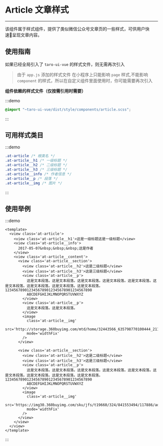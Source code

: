 # Article 文章样式

---

该组件属于样式组件，提供了类似微信公众号文章页的一些样式，可供用户快速呈现文章内容。

## 使用指南

如果已经全局引入了 `taro-ui-vue` 的样式文件，则无需再次引入

> 由于 `app.js` 添加的样式文件 在小程序上只能影响 `page` 样式,不能影响 `component` 的样式，所以在自定义组件里面使用时，你可能需要再次引入

**组件依赖的样式文件（仅按需引用时需要）**

:::demo
```scss
@import "~taro-ui-vue/dist/style/components/article.scss";
```
:::


## 可用样式类目

:::demo
```CSS
.at-article /* 根类名 */
.at-article__h1 /* 一级标题 */
.at-article__h2 /* 二级标题 */
.at-article__h3 /* 三级标题 */
.at-article__info /* 作者信息 */
.at-article__p /* 段落 */
.at-article__img /* 图片 */
```
:::

## 使用举例

:::demo
```vue
<template>
  <view class='at-article'>
    <view class='at-article__h1'>这是一级标题这是一级标题</view>
    <view class='at-article__info'>
      2017-05-07&nbsp;&nbsp;&nbsp;这是作者
    </view>
    <view class='at-article__content'>
      <view class='at-article__section'>
        <view class='at-article__h2'>这是二级标题</view>
        <view class='at-article__h3'>这是三级标题</view>
        <view class='at-article__p'>
          这是文本段落。这是文本段落。这是文本段落。这是文本段落。这是文本段落。这是文本段落。这是文本段落。这是文本段落。这是文本段落。1234567890123456789012345678901234567890
          ABCDEFGHIJKLMNOPQRSTUVWXYZ
        </view>
        <view class='at-article__p'>
          这是文本段落。这是文本段落。
        </view>
        <image
          class='at-article__img'
          src='http://storage.360buyimg.com/mtd/home/32443566_635798770100444_2113947400891531264_n1533825816008.jpg'
          mode='widthFix'
        />
      </view>

      <view class='at-article__section'>
        <view class='at-article__h2'>这是二级标题</view>
        <view class='at-article__h3'>这是三级标题</view>
        <view class='at-article__p'>
          这是文本段落。这是文本段落。这是文本段落。这是文本段落。这是文本段落。这是文本段落。这是文本段落。这是文本段落。这是文本段落。1234567890123456789012345678901234567890
          ABCDEFGHIJKLMNOPQRSTUVWXYZ
        </view>
        <image
          class='at-article__img'
          src='https://img30.360buyimg.com/sku/jfs/t19660/324/841553494/117886/ad2742c1/5aab8d20Ne56ae3bf.jpg'
          mode='widthFix'
        />
      </view>
    </view>
  </view>
</template>
```
:::
